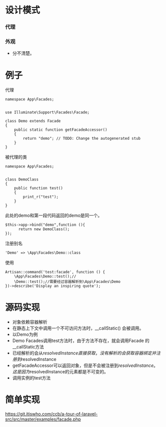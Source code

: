 # 设计模式
### 代理
### 外观
- 分不清楚。
# 例子
代理
```
namespace App\Facades;


use Illuminate\Support\Facades\Facade;

class Demo extends Facade
{
    public static function getFacadeAccessor()
    {
        return "demo"; // TODO: Change the autogenerated stub
    }
}
```
被代理的类
```
namespace App\Facades;


class DemoClass
{
    public function test()
    {
        print_r("test");
    }
}
```
此处的demo和第一段代码返回的demo是同一个。
```
$this->app->bind("demo",function (){
      return new DemoClass();
});
```
注册别名
```
'Demo' => \App\Facades\Demo::class
```
使用
```
Artisan::command('test:facade', function () {
    \App\Facades\Demo::test();//
    \Demo::test();//需要经过容器解析到\App\Facades\Demo
})->describe('Display an inspiring quote');
```
# 源码实现
- 对象依赖容器解析
- 在静态上下文中调用一个不可访问方法时，__callStatic() 会被调用。
- 以Demo为例
- Demo Facades调用test方法时，由于方法不存在，就会调用Facade 的__callStatic方法
- 已经解析的会从$resolvedInstance直接获取，没有解析的会获取容器绑定并注册到$resolvedInstance
- getFacadeAccessor可以返回对象，但是不会被注册到$resolvedInstance。这是因为$resolvedInstance的元素都是不可变的。
- 调用实例的test方法
# 简单实现
https://git.itiswho.com/ccb/a-tour-of-laravel-src/src/master/examples/facade.php


